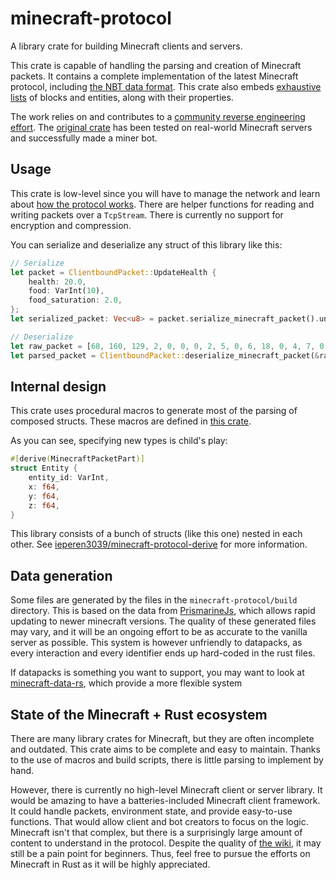 # minecraft-protocol

A library crate for building Minecraft clients and servers.

This crate is capable of handling the parsing and creation of Minecraft packets.
It contains a complete implementation of the latest Minecraft protocol, including [the NBT data format](https://wiki.vg/NBT).
This crate also embeds [exhaustive lists](https://github.com/PrismarineJS/minecraft-data) of blocks and entities, along with their properties.

The work relies on and contributes to a [community reverse engineering effort](https://wiki.vg).
The [original crate](https://github.com/Mubelotix/minecraft-protocol) has been tested on real-world Minecraft servers and successfully made a miner bot.

## Usage

This crate is low-level since you will have to manage the network and learn about [how the protocol works](https://wiki.vg).
There are helper functions for reading and writing packets over a `TcpStream`.
There is currently no support for encryption and compression.

You can serialize and deserialize any struct of this library like this:

```rust
// Serialize
let packet = ClientboundPacket::UpdateHealth {
    health: 20.0,
    food: VarInt(10),
    food_saturation: 2.0,
};
let serialized_packet: Vec<u8> = packet.serialize_minecraft_packet().unwrap();

// Deserialize
let raw_packet = [68, 160, 129, 2, 0, 0, 0, 2, 5, 0, 6, 18, 0, 4, 7, 0, 15, 13, 10, 14, 0, 0, 12, 1, 0, 13, 10, 0, 8, 2, 66, 32, 0, 0, 9, 1, 0, 11, 1, 0, 10, 7, 0, 1, 1, 172, 2, 3, 7, 0, 7, 0, 0, 5, 7, 0, 16, 7, 0, 17, 7, 0, 255];
let parsed_packet = ClientboundPacket::deserialize_minecraft_packet(&raw_packet).unwrap();
```

## Internal design

This crate uses procedural macros to generate most of the parsing of composed structs.
These macros are defined in [this crate](https://github.com/Mubelotix/minecraft-protocol-derive). 

As you can see, specifying new types is child's play:

```rust
#[derive(MinecraftPacketPart)]
struct Entity {
    entity_id: VarInt,
    x: f64,
    y: f64,
    z: f64,
}
```

This library consists of a bunch of structs (like this one) nested in each other.
See [ieperen3039/minecraft-protocol-derive](https://github.com/ieperen3039/minecraft-protocol/tree/main/minecraft-protocol-derive) for more information.

## Data generation

Some files are generated by the files in the `minecraft-protocol/build` directory.
This is based on the data from [PrismarineJs](https://github.com/PrismarineJS/minecraft-data), which allows rapid updating to newer minecraft versions.
The quality of these generated files may vary, and it will be an ongoing effort to be as accurate to the vanilla server as possible.
This system is however unfriendly to datapacks, as every interaction and every identifier ends up hard-coded in the rust files.

If datapacks is something you want to support, you may want to look at [minecraft-data-rs](https://github.com/Trivernis/minecraft-data-rs), 
which provide a more flexible system

## State of the Minecraft + Rust ecosystem

There are many library crates for Minecraft, but they are often incomplete and outdated.
This crate aims to be complete and easy to maintain. Thanks to the use of macros and build scripts, there is little parsing to implement by hand.

However, there is currently no high-level Minecraft client or server library.
It would be amazing to have a batteries-included Minecraft client framework.
It could handle packets, environment state, and provide easy-to-use functions.
That would allow client and bot creators to focus on the logic.
Minecraft isn't that complex, but there is a surprisingly large amount of content to understand in the protocol.
Despite the quality of [the wiki](https://wiki.vg), it may still be a pain point for beginners.
Thus, feel free to pursue the efforts on Minecraft in Rust as it will be highly appreciated.
